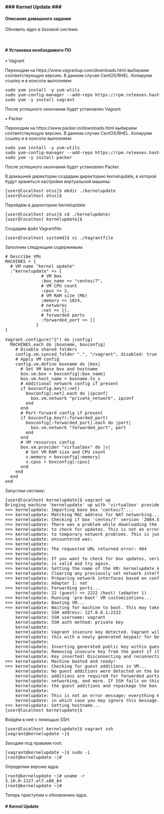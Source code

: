 <h3>### Kernel Update ###</h3>

<h4>Описание домашнего задания</h4>

<p>Обновить ядро в базовой системе.</p>
<br />

<h4># Установка необходимого ПО</h4>

<p>&#8226; Vagrant</p>
<p>Переходим на https://www.vagrantup.com/downloads.html выбираем соответствующую версию. В данном случае CentOS/RHEL. Копируем ссылку и в консоли выполняем:</p>

<pre>sudo yum install -y yum-utils
sudo yum-config-manager --add-repo https://rpm.releases.hashicorp.com/RHEL/hashicorp.repo
sudo yum -y install vagrant</pre>

После успешного окончания будет установлен Vagrant.

<p>&#8226; Packer</p>
<p>Переходим на https://www.packer.io/downloads.html выбираем соответствующую версию. В данном случае CentOS/RHEL. Копируем ссылку и в консоли выполняем:</p>

<pre>sudo yum install -y yum-utils
sudo yum-config-manager --add-repo https://rpm.releases.hashicorp.com/RHEL/hashicorp.repo
sudo yum -y install packer</pre>

<p>После успешного окончания будет установлен Packer.</p>

<p>В домашней директории создадим директорию kernelupdate, в которой будут храниться настройки виртуальной машины:</p>

<pre>[user@localhost otus]$ mkdir ./kernelupdate
[user@localhost otus]$</pre>

<p>Перейдём в директорию kernelupdate:</p>

<pre>[user@localhost otus]$ cd ./kernelupdate/
[user@localhost kernelupdate]$</pre>

<p>Создадим файл Vagrantfile:</p>

<pre>[user@localhost systemd]$ vi ./Vagrantfile</pre>

<p>Заполним следующим содержимым:</p>

<pre># Describe VMs
MACHINES = {
  # VM name "kernel update"
  :"kernelupdate" => {
              # VM box
              :box_name => "centos/7",
              # VM CPU count
              :cpus => 2,
              # VM RAM size (Mb)
              :memory => 1024,
              # networks
              :net => [],
              # forwarded ports
              :forwarded_port => []
            }
}

Vagrant.configure("2") do |config|
  MACHINES.each do |boxname, boxconfig|
    # Disable shared folders
    config.vm.synced_folder ".", "/vagrant", disabled: true
    # Apply VM config
    config.vm.define boxname do |box|
      # Set VM base box and hostname
      box.vm.box = boxconfig[:box_name]
      box.vm.host_name = boxname.to_s
      # Additional network config if present
      if boxconfig.key?(:net)
        boxconfig[:net].each do |ipconf|
          box.vm.network "private_network", ipconf
        end
      end
      # Port-forward config if present
      if boxconfig.key?(:forwarded_port)
        boxconfig[:forwarded_port].each do |port|
          box.vm.network "forwarded_port", port
        end
      end
      # VM resources config
      box.vm.provider "virtualbox" do |v|
        # Set VM RAM size and CPU count
        v.memory = boxconfig[:memory]
        v.cpus = boxconfig[:cpus]
      end
    end
  end
end</pre>

<p>Запустим систему:</p>

<pre>[user@localhost kernelupdate]$ vagrant up
Bringing machine 'kernelupdate' up with 'virtualbox' provider...
==> kernelupdate: Importing base box 'centos/7'...
==> kernelupdate: Matching MAC address for NAT networking...
==> kernelupdate: Checking if box 'centos/7' version '2004.01' is up to date...
==> kernelupdate: There was a problem while downloading the metadata for your box
==> kernelupdate: to check for updates. This is not an error, since it is usually due
==> kernelupdate: to temporary network problems. This is just a warning. The problem
==> kernelupdate: encountered was:
==> kernelupdate: 
==> kernelupdate: The requested URL returned error: 404
==> kernelupdate: 
==> kernelupdate: If you want to check for box updates, verify your network connection
==> kernelupdate: is valid and try again.
==> kernelupdate: Setting the name of the VM: kernelupdate_kernelupdate_1656155988714_23553
==> kernelupdate: Clearing any previously set network interfaces...
==> kernelupdate: Preparing network interfaces based on configuration...
    kernelupdate: Adapter 1: nat
==> kernelupdate: Forwarding ports...
    kernelupdate: 22 (guest) => 2222 (host) (adapter 1)
==> kernelupdate: Running 'pre-boot' VM customizations...
==> kernelupdate: Booting VM...
==> kernelupdate: Waiting for machine to boot. This may take a few minutes...
    kernelupdate: SSH address: 127.0.0.1:2222
    kernelupdate: SSH username: vagrant
    kernelupdate: SSH auth method: private key
    kernelupdate: 
    kernelupdate: Vagrant insecure key detected. Vagrant will automatically replace
    kernelupdate: this with a newly generated keypair for better security.
    kernelupdate: 
    kernelupdate: Inserting generated public key within guest...
    kernelupdate: Removing insecure key from the guest if it's present...
    kernelupdate: Key inserted! Disconnecting and reconnecting using new SSH key...
==> kernelupdate: Machine booted and ready!
==> kernelupdate: Checking for guest additions in VM...
    kernelupdate: No guest additions were detected on the base box for this VM! Guest
    kernelupdate: additions are required for forwarded ports, shared folders, host only
    kernelupdate: networking, and more. If SSH fails on this machine, please install
    kernelupdate: the guest additions and repackage the box to continue.
    kernelupdate: 
    kernelupdate: This is not an error message; everything may continue to work properly,
    kernelupdate: in which case you may ignore this message.
==> kernelupdate: Setting hostname...
[user@localhost kernelupdate]$</pre>

<p>Войдём в неё с помощью SSH:</p>

<pre>[user@localhost kernelupdate]$ vagrant ssh
[vagrant@kernelupdate ~]$</pre>

<p>Заходим под правами root:</p>

<pre>[vagrant@kernelupdate ~]$ sudo -i
[root@kernelupdate ~]#</pre>

<p>Определим версию ядра:</p>

<pre>[root@kernelupdate ~]# uname -r
3.10.0-1127.el7.x86_64
[root@kernelupdate ~]#</pre>

<p>Теперь приступим к обновлению ядра.</p>

<h4># Kernel Update</h4>


